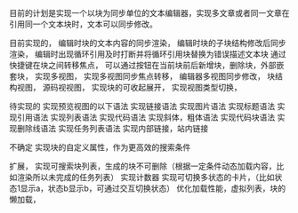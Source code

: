 目前的计划是实现一个以块为同步单位的文本编辑器，实现多文章或者同一文章在引用同一个文本块时，文本可以同步修改。

目前实现的，
编辑时块的文本内容的同步渲染，
编辑时块的子块结构修改后同步渲染，
编辑时出现循环引用及时打断并将循环引用块替换为错误描述文本块
通过快捷键在块之间转移焦点，
可以通过按钮在当前块前后新增块，删除块，外部嵌套块，
实现多视图，
实现多视图同步焦点转移，
编辑器多视图同步修改，
块结构视图，
源码视视图，
实现块的可收起展开，
实现视图类型切换，

待实现的
实现预览视图的以下语法
实现链接语法
实现图片语法
实现标题语法
实现引用语法
实现列表语法
实现代码语法
实现斜体，粗体语法
实现代码块语法
实现删除线语法
实现任务列表语法
实现内部链接，站内链接

不确定
实现块的自定义属性，作为更高效的搜索条件

扩展，
实现可搜索块列表，生成的块不可删除（根据一定条件动态加载内容，比如渲染所以未完成的任务列表）
实现计数器
实现可切换多状态的卡片，（比如状态1显示a，状态b显示b，可通过交互切换状态）
优化加载性能，虚拟列表，块的懒加载，

